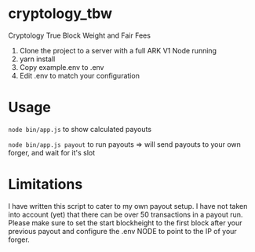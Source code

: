 # cryptology_tbw
Cryptology True Block Weight and Fair Fees

1) Clone the project to a server with a full ARK V1 Node running
2) yarn install
3) Copy example.env to .env
4) Edit .env to match your configuration


# Usage
`node bin/app.js` to show calculated payouts

`node bin/app.js payout` to run payouts => will send payouts to your own forger, and wait for it's slot

# Limitations
I have written this script to cater to my own payout setup. I have not taken into account (yet) that there can be over 50 transactions in a payout run. Please make sure to set the start blockheight to the first block after your previous payout and configure the .env NODE to point to the IP of your forger.
